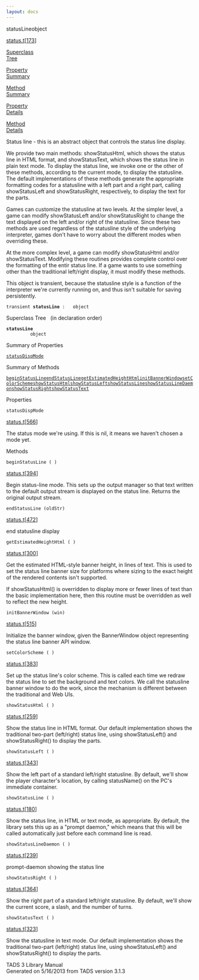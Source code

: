 ```yaml
---
layout: docs
---
```

<span class="title">statusLine</span><span class="type">object</span>

[status.t](../file/status.t.html)\[[173](../source/status.t.html#173)\]

[Superclass  
Tree](#_SuperClassTree_)

[Property  
Summary](#_PropSummary_)

[Method  
Summary](#_MethodSummary_)

[Property  
Details](#_Properties_)

[Method  
Details](#_Methods_)

<div class="fdesc">

Status line - this is an abstract object that controls the status line
display.

We provide two main methods: showStatusHtml, which shows the status line
in HTML format, and showStatusText, which shows the status line in plain
text mode. To display the status line, we invoke one or the other of
these methods, according to the current mode, to display the statusline.
The default implementations of these methods generate the appropriate
formatting codes for a statusline with a left part and a right part,
calling showStatusLeft and showStatusRight, respectively, to display the
text for the parts.

Games can customize the statusline at two levels. At the simpler level,
a game can modify showStatusLeft and/or showStatusRight to change the
text displayed on the left and/or right of the statusline. Since these
two methods are used regardless of the statusline style of the
underlying interpreter, games don't have to worry about the different
modes when overriding these.

At the more complex level, a game can modify showStatusHtml and/or
showStatusText. Modifying these routines provides complete control over
the formatting of the entir status line. If a game wants to use
something other than the traditional left/right display, it must modify
these methods.

This object is transient, because the statusline style is a function of
the interpreter we're currently running on, and thus isn't suitable for
saving persistently.

`transient `**`statusLine`**` :   object`

</div>

<span id="_SuperClassTree_"></span>

<div class="mjhd">

<span class="hdln">Superclass Tree</span>   (in declaration order)

</div>

**`statusLine`**  
`         object`  
<span id="_PropSummary_"></span>

<div class="mjhd">

<span class="hdln">Summary of Properties</span>  

</div>

[`statusDispMode`](#statusDispMode)

<span id="_MethodSummary_"></span>

<div class="mjhd">

<span class="hdln">Summary of Methods</span>  

</div>

[`beginStatusLine`](#beginStatusLine)[`endStatusLine`](#endStatusLine)[`getEstimatedHeightHtml`](#getEstimatedHeightHtml)[`initBannerWindow`](#initBannerWindow)[`setColorScheme`](#setColorScheme)[`showStatusHtml`](#showStatusHtml)[`showStatusLeft`](#showStatusLeft)[`showStatusLine`](#showStatusLine)[`showStatusLineDaemon`](#showStatusLineDaemon)[`showStatusRight`](#showStatusRight)[`showStatusText`](#showStatusText)

<span id="_Properties_"></span>

<div class="mjhd">

<span class="hdln">Properties</span>  

</div>

<span id="statusDispMode"></span>

`statusDispMode`

[status.t](../file/status.t.html)\[[566](../source/status.t.html#566)\]

<div class="desc">

The status mode we're using. If this is nil, it means we haven't chosen
a mode yet.

</div>

<span id="_Methods_"></span>

<div class="mjhd">

<span class="hdln">Methods</span>  

</div>

<span id="beginStatusLine"></span>

`beginStatusLine ( )`

[status.t](../file/status.t.html)\[[394](../source/status.t.html#394)\]

<div class="desc">

Begin status-line mode. This sets up the output manager so that text
written to the default output stream is displayed on the status line.
Returns the original output stream.

</div>

<span id="endStatusLine"></span>

`endStatusLine (oldStr)`

[status.t](../file/status.t.html)\[[472](../source/status.t.html#472)\]

<div class="desc">

end statusline display

</div>

<span id="getEstimatedHeightHtml"></span>

`getEstimatedHeightHtml ( )`

[status.t](../file/status.t.html)\[[300](../source/status.t.html#300)\]

<div class="desc">

Get the estimated HTML-style banner height, in lines of text. This is
used to set the status line banner size for platforms where sizing to
the exact height of the rendered contents isn't supported.

If showStatusHtml() is overridden to display more or fewer lines of text
than the basic implementation here, then this routine must be overridden
as well to reflect the new height.

</div>

<span id="initBannerWindow"></span>

`initBannerWindow (win)`

[status.t](../file/status.t.html)\[[515](../source/status.t.html#515)\]

<div class="desc">

Initialize the banner window, given the BannerWindow object representing
the status line banner API window.

</div>

<span id="setColorScheme"></span>

`setColorScheme ( )`

[status.t](../file/status.t.html)\[[383](../source/status.t.html#383)\]

<div class="desc">

Set up the status line's color scheme. This is called each time we
redraw the status line to set the background and text colors. We call
the statusline banner window to do the work, since the mechanism is
different between the traditional and Web UIs.

</div>

<span id="showStatusHtml"></span>

`showStatusHtml ( )`

[status.t](../file/status.t.html)\[[259](../source/status.t.html#259)\]

<div class="desc">

Show the status line in HTML format. Our default implementation shows
the traditional two-part (left/right) status line, using
showStatusLeft() and showStatusRight() to display the parts.

</div>

<span id="showStatusLeft"></span>

`showStatusLeft ( )`

[status.t](../file/status.t.html)\[[343](../source/status.t.html#343)\]

<div class="desc">

Show the left part of a standard left/right statusline. By default,
we'll show the player character's location, by calling statusName() on
the PC's immediate container.

</div>

<span id="showStatusLine"></span>

`showStatusLine ( )`

[status.t](../file/status.t.html)\[[180](../source/status.t.html#180)\]

<div class="desc">

Show the status line, in HTML or text mode, as appropriate. By default,
the library sets this up as a "prompt daemon," which means that this
will be called automatically just before each command line is read.

</div>

<span id="showStatusLineDaemon"></span>

`showStatusLineDaemon ( )`

[status.t](../file/status.t.html)\[[239](../source/status.t.html#239)\]

<div class="desc">

prompt-daemon showing the status line

</div>

<span id="showStatusRight"></span>

`showStatusRight ( )`

[status.t](../file/status.t.html)\[[364](../source/status.t.html#364)\]

<div class="desc">

Show the right part of a standard left/right statusline. By default,
we'll show the current score, a slash, and the number of turns.

</div>

<span id="showStatusText"></span>

`showStatusText ( )`

[status.t](../file/status.t.html)\[[323](../source/status.t.html#323)\]

<div class="desc">

Show the statusline in text mode. Our default implementation shows the
traditional two-part (left/right) status line, using showStatusLeft()
and showStatusRight() to display the parts.

</div>

<div class="ftr">

TADS 3 Library Manual  
Generated on 5/16/2013 from TADS version 3.1.3

</div>
